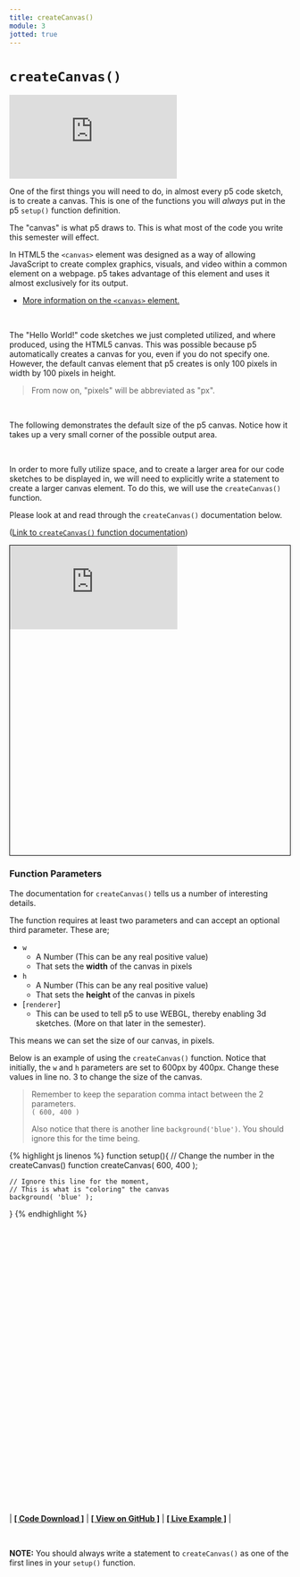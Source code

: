 ```yaml
---
title: createCanvas()
module: 3
jotted: true
---
```


# `createCanvas()`

<div class="embed-responsive embed-responsive-16by9"><iframe class="embed-responsive-item" src="https://www.youtube.com/embed/LuVT5FAdQIo" frameborder="0" allowfullscreen></iframe></div>


One of the first things you will need to do, in almost every p5 code sketch, is to create a canvas. This is one of the functions you will _always_ put in the p5 `setup()` function definition.

The "canvas" is what p5 draws to. This is what most of the code you write this semester will effect.

In HTML5 the `<canvas>` element was designed as a way of allowing JavaScript to create complex graphics, visuals, and video within a common element on a webpage. p5 takes advantage of this element and uses it almost exclusively for its output.

- [More information on the `<canvas>` element.](https://www.w3schools.com/html/html5_canvas.asp)

<br />


The "Hello World!" code sketches we just completed utilized, and where produced, using the HTML5 canvas. This was possible because p5 automatically creates a canvas for you, even if you do not specify one. However, the default canvas element that p5 creates is only 100 pixels in width by 100 pixels in height.

> From now on, "pixels" will be abbreviated as "px".

<br />


The following demonstrates the default size of the p5 canvas. Notice how it takes up a very small corner of the possible output area.

<div class="displayed_jotted_example">
    <div id="jotted-demo-1" class=""></div>
</div>
<script>
    new Jotted(document.querySelector("#jotted-demo-1"), {
    files: [
        {
            type: "js",
            url:"https://raw.githubusercontent.com/Montana-Media-Arts/120_CreativeCoding/master/lecture_code/03/02_defaultCanvas_01/sketch.js"
        },
        {
            type: "html",
            url:"../../../p5_resources/index.html"
    }],
    // plugins: [ "codemirror", "console" ]
    plugins: [ "codemirror" ]
});
</script>


<br />

In order to more fully utilize space, and to create a larger area for our code sketches to be displayed in, we will need to explicitly write a statement to create a larger canvas element. To do this, we will use the `createCanvas()` function.

Please look at and read through the `createCanvas()` documentation below.

([Link to `createCanvas()` function documentation](https://p5js.org/reference/#/p5/createCanvas))

<div class="embed-responsive" style="padding-bottom:80%; border: 1px solid #000"><iframe class="embed-responsive-item" src="https://p5js.org/reference/#/p5/createCanvas" frameborder="0" allowfullscreen></iframe></div>



### Function Parameters

The documentation for `createCanvas()` tells us a number of interesting details.

The function requires at least two parameters and can accept an optional third parameter. These are;

- `w`
    - A Number (This can be any real positive value)
    - That sets the **width** of the canvas in pixels
- `h`
    - A Number (This can be any real positive value)
    - That sets the **height** of the canvas in pixels
- [`renderer`]
    - This can be used to tell p5 to use WEBGL, thereby enabling 3d sketches. (More on that later in the semester).

This means we can set the size of our canvas, in pixels.

Below is an example of using the `createCanvas()` function. Notice that initially, the `w` and `h` parameters are set to 600px by 400px. Change these values in line no. 3 to change the size of the canvas.

> Remember to keep the separation comma intact between the 2 parameters. <br />
> `( 600, 400 )`
>
> Also notice that there is another line `background('blue')`. You should ignore this for the time being.


{% highlight js linenos %}
function setup(){
    // Change the number in the createCanvas() function
    createCanvas( 600, 400 );

    // Ignore this line for the moment,
    // This is what is "coloring" the canvas
    background( 'blue' );
}
{% endhighlight %}

<div class="displayed_jotted_example">
<div id="jotted-demo-2" class="" style="height:500px;"></div>
</div>

<script>
    new Jotted(document.querySelector("#jotted-demo-2"), {
    files: [
        {
            type: "js",
            url:"https://raw.githubusercontent.com/Montana-Media-Arts/120_CreativeCoding/master/lecture_code/03/03_createCanvas_01/sketch.js"
        },
        {
            type: "html",
            url:"../../../p5_resources/index.html"
    }],
    // plugins: [ "codemirror", "console" ]
    plugins: [ "codemirror" ]
});
</script>

| [**[ Code Download ]**](https://github.com/Montana-Media-Arts/120_CreativeCoding/raw/master/lecture_code/03/03_createCanvas_01/03_createCanvas_01.zip) | [**[ View on GitHub ]**](https://github.com/Montana-Media-Arts/120_CreativeCoding/raw/master/lecture_code/03/03_createCanvas_01/) | [**[ Live Example ]**](https://montana-media-arts.github.io/120_CreativeCoding/lecture_code/03/03_createCanvas_01/) |


<br />

**NOTE:** You should always write a statement to `createCanvas()` as one of the first lines in your `setup()` function.
